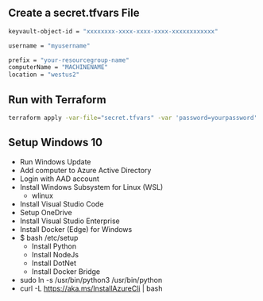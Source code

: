 ## Create a secret.tfvars File

```bash
keyvault-object-id = "xxxxxxxx-xxxx-xxxx-xxxx-xxxxxxxxxxxx"

username = "myusername"

prefix = "your-resourcegroup-name"
computerName = "MACHINENAME"
location = "westus2"
```

## Run with Terraform

```bash
terraform apply -var-file="secret.tfvars" -var 'password=yourpassword'
```

## Setup Windows 10

* Run Windows Update
* Add computer to Azure Active Directory
* Login with AAD account
* Install Windows Subsystem for Linux (WSL) 
  * wlinux
* Install Visual Studio Code
* Setup OneDrive
* Install Visual Studio Enterprise
* Install Docker (Edge) for Windows
* $ bash /etc/setup
  * Install Python
  * Install NodeJs
  * Install DotNet
  * Install Docker Bridge
* sudo ln -s /usr/bin/python3 /usr/bin/python
* curl -L https://aka.ms/InstallAzureCli | bash
